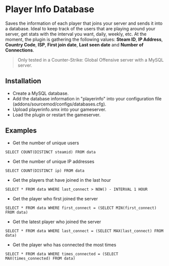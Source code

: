 # Player Info Database
Saves the information of each player that joins your server and sends it into a database. Ideal to keep track of the users that are playing around your server, get stats with the interval you want, daily, weekly, etc. At the moment, the plugin is gathering the following values: **Steam ID**, **IP Address**, **Country Code**, **ISP**, **First join date**, **Last seen date** and **Number of Connections**.

> Only tested in a Counter-Strike: Global Offensive server with a MySQL server.

## Installation
- Create a MySQL database.
- Add the database information in "playerinfo" into your configuration file (addons/sourcemod/configs/databases.cfg).
- Upload playerinfo.smx into your gameserver.
- Load the plugin or restart the gameserver.

## Examples
- Get the number of unique users

```
SELECT COUNT(DISTINCT steamid) FROM data
```

- Get the number of unique IP addresses

```
SELECT COUNT(DISTINCT ip) FROM data
```

- Get the players that have joined in the last hour

```
SELECT * FROM data WHERE last_connect > NOW() - INTERVAL 1 HOUR
```

- Get the player who first joined the server

```
SELECT * FROM data WHERE first_connect = (SELECT MIN(first_connect) FROM data)
```

- Get the latest player who joined the server

```
SELECT * FROM data WHERE last_connect = (SELECT MAX(last_connect) FROM data)
```

- Get the player who has connected the most times

```
SELECT * FROM data WHERE times_connected = (SELECT MAX(times_connected) FROM data)
```

